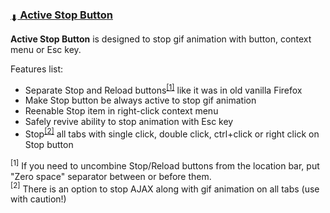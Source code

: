 ### [<sub>⬇</sub> Active Stop Button](https://github.com/JustOff/active-stop-button/releases)

**Active Stop Button** is designed to stop gif animation with button, context menu or Esc key.

Features list:
 - Separate Stop and Reload buttons<sup>[[1]](#note1)</sup> like it was in old vanilla Firefox
 - Make Stop button be always active to stop gif animation
 - Reenable Stop item in right-click context menu
 - Safely revive ability to stop animation with Esc key
 - Stop<sup>[[2]](#note2)</sup> all tabs with single click, double click, ctrl+click or right click on Stop button


<a name="note1"><sup>[1]</sup></a> If you need to uncombine Stop/Reload buttons from the location bar, put "Zero space" separator between or before them.<br>
<a name="note2"><sup>[2]</sup></a> There is an option to stop AJAX along with gif animation on all tabs (use with caution!)
